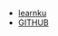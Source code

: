 + [learnku](https://learnku.com/docs/php-design-patterns/2018)
+ [GITHUB](https://github.com/13966349186/DesignPatternsPHP)
